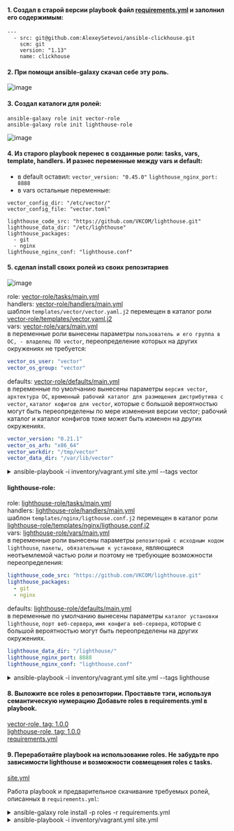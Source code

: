 #### 1. Создал в старой версии playbook файл [requirements.yml](https://github.com/Heimdier/ANSIBLE-04-ROLES/blob/main/playbook/requirements.yml) и заполнил его содержимым:  
```shell
---
  - src: git@github.com:AlexeySetevoi/ansible-clickhouse.git
    scm: git
    version: "1.13"
    name: clickhouse 
```

#### 2. При помощи ansible-galaxy скачал себе эту роль.  
![image](https://github.com/user-attachments/assets/3e6d06e9-5e42-4f70-bb08-84d10919353e)

#### 3. Создал каталоги для ролей:   
`ansible-galaxy role init vector-role`  
`ansible-galaxy role init lighthouse-role`  

![image](https://github.com/user-attachments/assets/85463b5d-2495-41a0-8f5d-eb72560cc561)



#### 4. Из старого playbook перенес в созданные роли: tasks, vars, template, handlers. И разнес переменные между vars и default:   
- в default оставил:
`vector_version: "0.45.0"`
`lighthouse_nginx_port: 8888`
- в vars остальные переменные:
```
vector_config_dir: "/etc/vector/"
vector_config_file: "vector.toml"
```
```
lighthouse_code_src: "https://github.com/VKCOM/lighthouse.git"
lighthouse_data_dir: "/etc/lighthouse"
lighthouse_packages:
  - git
  - nginx
lighthouse_nginx_conf: "lighthouse.conf"
```
#### 5. сделал install своих ролей из своих репозитариев    
![image](https://github.com/user-attachments/assets/4ae469ac-b85a-4396-9776-8533c4354f33)













role: [vector-role/tasks/main.yml](playbook/roles/vector-role/tasks/main.yml)  
handlers: [vector-role/handlers/main.yml](playbook/roles/vector-role/handlers/main.yml)  
шаблон `templates/vector/vector.yaml.j2` перемещен в каталог роли [vector-role/templates/vector.yaml.j2](playbook/roles/vector-role/templates/vector.yaml.j2)  
vars: [vector-role/vars/main.yml](playbook/roles/vector-role/vars/main.yml)  
в переменные роли вынесены параметры `пользователь и его группа в ОС, - владелец ПО vector`, переопределение которых на других окружениях не требуется:  
```yaml
vector_os_user: "vector"
vector_os_group: "vector"
```

defaults:  [vector-role/defaults/main.yml](playbook/roles/vector-role/defaults/main.yml)  
в переменные по умолчанию вынесены параметры `версия vector`, `архтектура ОС`, 
`временный рабочий каталог для размещения дистрибутива с vector`, `каталог кофигов для vector`, 
которые с большой вероятностью могут быть переопределены по мере изменения версии vector; рабочий каталог и каталог 
конфигов тоже может быть изменен на других окружениях.
```yaml
vector_version: "0.21.1"
vector_os_arh: "x86_64"
vector_workdir: "/tmp/vector"
vector_data_dir: "/var/lib/vector"
```



<details>
<summary>ansible-playbook -i inventory/vagrant.yml site.yml --tags vector</summary>

```shell
vagrant@test-netology:/ansible/08-ansible-04-role/playbook $ ansible-playbook -i inventory/vagrant.yml site.yml --tags vector

PLAY [Install Clickhouse] **********************************************************************************************************************************************************

PLAY [Install Vector] **************************************************************************************************************************************************************

TASK [vector-role : Vector. Create work directory] *********************************************************************************************************************************
changed: [vector-01]

TASK [vector-role : Vector. Get Vector distributive] *******************************************************************************************************************************
changed: [vector-01]

TASK [vector-role : Vector. Unzip archive] *****************************************************************************************************************************************
changed: [vector-01]

TASK [vector-role : Vector. Install vector binary file] ****************************************************************************************************************************
changed: [vector-01]

TASK [vector-role : Vector. Check Vector installation] *****************************************************************************************************************************
changed: [vector-01]

TASK [vector-role : Vector. Create etc directory] **********************************************************************************************************************************
changed: [vector-01]

TASK [vector-role : Vector. Create Vector config vector.yaml] **********************************************************************************************************************
changed: [vector-01]

TASK [vector-role : Vector. Create vector.service daemon] **************************************************************************************************************************
changed: [vector-01]

TASK [vector-role : Vector. Modify vector.service file ExecStart] ******************************************************************************************************************
changed: [vector-01]

TASK [vector-role : Vector. Modify vector.service file ExecStartPre] ***************************************************************************************************************
changed: [vector-01]

TASK [vector-role : Vector. Create user vector] ************************************************************************************************************************************
changed: [vector-01]

TASK [vector-role : Vector. Create data_dir] ***************************************************************************************************************************************
changed: [vector-01]

TASK [vector-role : Vector. Remove work directory] *********************************************************************************************************************************
changed: [vector-01]

RUNNING HANDLER [vector-role : Start Vector service] *******************************************************************************************************************************
changed: [vector-01]

PLAY [Install Lighthouse] **********************************************************************************************************************************************************

PLAY RECAP *************************************************************************************************************************************************************************
vector-01                  : ok=14   changed=14   unreachable=0    failed=0    skipped=0    rescued=0    ignored=0
```

</details>
  



#### lighthouse-role:  

role: [lighthouse-role/tasks/main.yml](playbook/roles/lighthouse-role/tasks/main.yml)  
handlers: [lighthouse-role/handlers/main.yml](playbook/roles/lighthouse-role/handlers/main.yml)  
шаблон `templates/nginx/ligthouse.conf.j2` перемещен в каталог роли [lighthouse-role/templates/nginx/ligthouse.conf.j2](playbook/roles/lighthouse-role/templates/nginx/ligthouse.conf.j2)  
vars:  [lighthouse-role/vars/main.yml](playbook/roles/lighthouse-role/vars/main.yml)  
в переменные роли вынесены параметры `репозиторий с исходным кодом lighthouse`, `пакеты, обязательные к установке`, 
являющиеся неотъемлемой частью роли и поэтому не требующие возможности переопределения:  
```yaml
lighthouse_code_src: "https://github.com/VKCOM/lighthouse.git"
lighthouse_packages:
  - git
  - nginx
```
defaults:  [lighthouse-role/defaults/main.yml](playbook/roles/lighthouse-role/defaults/main.yml)  
в переменные по умолчанию вынесены параметры `каталог установки lighthouse`, `порт веб-сервера`, `имя конфига веб-сервера`, 
которые с большой вероятностью могут быть переопределены на других окружениях.
```yaml
lighthouse_data_dir: "/lighthouse/"
lighthouse_nginx_port: 8888
lighthouse_nginx_conf: "lighthouse.conf"
```

<details>
<summary>ansible-playbook -i inventory/vagrant.yml site.yml --tags lighthouse</summary>

```shell
vagrant@test-netology:/ansible/08-ansible-04-role/playbook $ ansible-playbook -i inventory/vagrant.yml site.yml --tags lighthouse

PLAY [Install Clickhouse] **********************************************************************************************************************************************************

PLAY [Install Vector] **************************************************************************************************************************************************************

PLAY [Install Lighthouse] **********************************************************************************************************************************************************

TASK [lighthouse-role : Lighthouse. Pre-install nginx & git client] ****************************************************************************************************************
changed: [lighthouse-01]

TASK [lighthouse-role : Lighthouse. Clone source code by git client] ***************************************************************************************************************
changed: [lighthouse-01]

TASK [lighthouse-role : Lighthouse. Prepare nginx config] **************************************************************************************************************************
changed: [lighthouse-01]

RUNNING HANDLER [lighthouse-role : Start Lighthouse service] ***********************************************************************************************************************
changed: [lighthouse-01]

PLAY RECAP *************************************************************************************************************************************************************************
lighthouse-01              : ok=4    changed=4    unreachable=0    failed=0    skipped=0    rescued=0    ignored=0
```

</details>



#### 8. Выложите все roles в репозитории. Проставьте тэги, используя семантическую нумерацию Добавьте roles в requirements.yml в playbook.  

[vector-role, tag: 1.0.0](https://github.com/duxaxa/vector-role/releases/tag/1.0.0)    
[lighthouse-role, tag: 1.0.0](https://github.com/duxaxa/lighthouse-role/releases/tag/1.0.0)      
[requirements.yml](playbook/requirements.yml)





#### 9. Переработайте playbook на использование roles. Не забудьте про зависимости lighthouse и возможности совмещения roles с tasks.

[site.yml](playbook/site.yml)

Работа playbook и предварительное скачивание требуемых ролей, описанных в `requirements.yml`:    

<details>
<summary>ansible-galaxy role install -p roles -r requirements.yml</summary>

```shell
vagrant@test-netology:/ansible/08-ansible-04-role/playbook $ ansible-galaxy role install -p roles -r requirements.yml 
Starting galaxy role install process
- extracting clickhouse to /ansible/08-ansible-04-role/playbook/roles/clickhouse
- clickhouse (1.11.0) was installed successfully
- extracting vector-role to /ansible/08-ansible-04-role/playbook/roles/vector-role
- vector-role (1.0.0) was installed successfully
- extracting lighthouse-role to /ansible/08-ansible-04-role/playbook/roles/lighthouse-role
- lighthouse-role (1.0.0) was installed successfully

```

</details>


<details>
<summary>ansible-playbook -i inventory/vagrant.yml site.yml</summary>

```shell
vagrant@test-netology:/ansible/08-ansible-04-role/playbook $ ansible-playbook -i inventory/vagrant.yml site.yml

PLAY [Install Clickhouse] **********************************************************************************************************************************************************

TASK [Gathering Facts] *************************************************************************************************************************************************************
ok: [clickhouse-01]

TASK [clickhouse : Include OS Family Specific Variables] ***************************************************************************************************************************
ok: [clickhouse-01]

TASK [clickhouse : include_tasks] **************************************************************************************************************************************************
included: /ansible/08-ansible-04-role/playbook/roles/clickhouse/tasks/precheck.yml for clickhouse-01

TASK [clickhouse : Requirements check | Checking sse4_2 support] *******************************************************************************************************************
ok: [clickhouse-01]

TASK [clickhouse : Requirements check | Not supported distribution && release] *****************************************************************************************************
skipping: [clickhouse-01]

TASK [clickhouse : include_tasks] **************************************************************************************************************************************************
included: /ansible/08-ansible-04-role/playbook/roles/clickhouse/tasks/params.yml for clickhouse-01

TASK [clickhouse : Set clickhouse_service_enable] **********************************************************************************************************************************
ok: [clickhouse-01]

TASK [clickhouse : Set clickhouse_service_ensure] **********************************************************************************************************************************
ok: [clickhouse-01]

TASK [clickhouse : include_tasks] **************************************************************************************************************************************************
included: /ansible/08-ansible-04-role/playbook/roles/clickhouse/tasks/install/apt.yml for clickhouse-01

TASK [clickhouse : Install by APT | Apt-key add repo key] **************************************************************************************************************************
ok: [clickhouse-01]

TASK [clickhouse : Install by APT | Remove old repo] *******************************************************************************************************************************
ok: [clickhouse-01]

TASK [clickhouse : Install by APT | Repo installation] *****************************************************************************************************************************
ok: [clickhouse-01]

TASK [clickhouse : Install by APT | Package installation] **************************************************************************************************************************
ok: [clickhouse-01]

TASK [clickhouse : Install by APT | Package installation] **************************************************************************************************************************
skipping: [clickhouse-01]

TASK [clickhouse : Hold specified version during APT upgrade | Package installation] ***********************************************************************************************
ok: [clickhouse-01] => (item=clickhouse-client)
ok: [clickhouse-01] => (item=clickhouse-server)
ok: [clickhouse-01] => (item=clickhouse-common-static)

TASK [clickhouse : include_tasks] **************************************************************************************************************************************************
included: /ansible/08-ansible-04-role/playbook/roles/clickhouse/tasks/configure/sys.yml for clickhouse-01

TASK [clickhouse : Check clickhouse config, data and logs] *************************************************************************************************************************
ok: [clickhouse-01] => (item=/var/log/clickhouse-server)
ok: [clickhouse-01] => (item=/etc/clickhouse-server)
ok: [clickhouse-01] => (item=/var/lib/clickhouse/tmp/)
ok: [clickhouse-01] => (item=/var/lib/clickhouse/)

TASK [clickhouse : Config | Create config.d folder] ********************************************************************************************************************************
ok: [clickhouse-01]

TASK [clickhouse : Config | Create users.d folder] *********************************************************************************************************************************
ok: [clickhouse-01]

TASK [clickhouse : Config | Generate system config] ********************************************************************************************************************************
ok: [clickhouse-01]

TASK [clickhouse : Config | Generate users config] *********************************************************************************************************************************
ok: [clickhouse-01]

TASK [clickhouse : Config | Generate remote_servers config] ************************************************************************************************************************
skipping: [clickhouse-01]

TASK [clickhouse : Config | Generate macros config] ********************************************************************************************************************************
skipping: [clickhouse-01]

TASK [clickhouse : Config | Generate zookeeper servers config] *********************************************************************************************************************
skipping: [clickhouse-01]

TASK [clickhouse : Config | Fix interserver_http_port and intersever_https_port collision] *****************************************************************************************
skipping: [clickhouse-01]

TASK [clickhouse : Notify Handlers Now] ********************************************************************************************************************************************

TASK [clickhouse : include_tasks] **************************************************************************************************************************************************
included: /ansible/08-ansible-04-role/playbook/roles/clickhouse/tasks/service.yml for clickhouse-01

TASK [clickhouse : Ensure clickhouse-server.service is enabled: True and state: started] *******************************************************************************************
ok: [clickhouse-01]

TASK [clickhouse : Wait for Clickhouse Server to Become Ready] *********************************************************************************************************************
ok: [clickhouse-01]

TASK [clickhouse : include_tasks] **************************************************************************************************************************************************
included: /ansible/08-ansible-04-role/playbook/roles/clickhouse/tasks/configure/db.yml for clickhouse-01

TASK [clickhouse : Set ClickHose Connection String] ********************************************************************************************************************************
ok: [clickhouse-01]

TASK [clickhouse : Gather list of existing databases] ******************************************************************************************************************************
ok: [clickhouse-01]

TASK [clickhouse : Config | Delete database config] ********************************************************************************************************************************

TASK [clickhouse : Config | Create database config] ********************************************************************************************************************************

TASK [clickhouse : include_tasks] **************************************************************************************************************************************************
included: /ansible/08-ansible-04-role/playbook/roles/clickhouse/tasks/configure/dict.yml for clickhouse-01

TASK [clickhouse : Config | Generate dictionary config] ****************************************************************************************************************************
skipping: [clickhouse-01]

TASK [clickhouse : include_tasks] **************************************************************************************************************************************************
skipping: [clickhouse-01]

PLAY [Install Vector] **************************************************************************************************************************************************************

TASK [vector-role : Vector. Create work directory] *********************************************************************************************************************************
changed: [vector-01]

TASK [vector-role : Vector. Get Vector distributive] *******************************************************************************************************************************
changed: [vector-01]

TASK [vector-role : Vector. Unzip archive] *****************************************************************************************************************************************
changed: [vector-01]

TASK [vector-role : Vector. Install vector binary file] ****************************************************************************************************************************
ok: [vector-01]

TASK [vector-role : Vector. Check Vector installation] *****************************************************************************************************************************
changed: [vector-01]

TASK [vector-role : Vector. Create etc directory] **********************************************************************************************************************************
ok: [vector-01]

TASK [vector-role : Vector. Create Vector config vector.yaml] **********************************************************************************************************************
changed: [vector-01]

TASK [vector-role : Vector. Create vector.service daemon] **************************************************************************************************************************
changed: [vector-01]

TASK [vector-role : Vector. Modify vector.service file ExecStart] ******************************************************************************************************************
changed: [vector-01]

TASK [vector-role : Vector. Modify vector.service file ExecStartPre] ***************************************************************************************************************
changed: [vector-01]

TASK [vector-role : Vector. Create user vector] ************************************************************************************************************************************
ok: [vector-01]

TASK [vector-role : Vector. Create data_dir] ***************************************************************************************************************************************
ok: [vector-01]

TASK [vector-role : Vector. Remove work directory] *********************************************************************************************************************************
changed: [vector-01]

RUNNING HANDLER [vector-role : Start Vector service] *******************************************************************************************************************************
ok: [vector-01]

PLAY [Install Lighthouse] **********************************************************************************************************************************************************

TASK [lighthouse-role : Lighthouse. Pre-install nginx & git client] ****************************************************************************************************************
ok: [lighthouse-01]

TASK [lighthouse-role : Lighthouse. Clone source code by git client] ***************************************************************************************************************
ok: [lighthouse-01]

TASK [lighthouse-role : Lighthouse. Prepare nginx config] **************************************************************************************************************************
ok: [lighthouse-01]

PLAY RECAP *************************************************************************************************************************************************************************
clickhouse-01              : ok=26   changed=0    unreachable=0    failed=0    skipped=10   rescued=0    ignored=0   
lighthouse-01              : ok=3    changed=0    unreachable=0    failed=0    skipped=0    rescued=0    ignored=0   
vector-01                  : ok=14   changed=9    unreachable=0    failed=0    skipped=0    rescued=0    ignored=0
```

</details>
